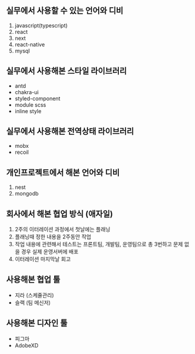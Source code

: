 ## 실무에서 사용할 수 있는 언어와 디비

1. javascript(typescript)
2. react
3. next
4. react-native
5. mysql

## 실무에서 사용해본 스타일 라이브러리

- antd
- chakra-ui
- styled-component
- module scss
- inline style

## 실무에서 사용해본 전역상태 라이브러리

- mobx
- recoil

## 개인프로젝트에서 해본 언어와 디비

1. nest
2. mongodb

## 회사에서 해본 협업 방식 (애자일)

1. 2주의 이터레이션 과정에서 첫날에는 플래닝
2. 플래닝때 정한 내용을 2주동안 작업
3. 작업 내용에 관련해서 테스트는 프론트팀, 개발팀, 운영팀으로 총 3번하고 문제 없을 경우 실제 운영서버에 배포
4. 이터레이션 마지막날 회고

## 사용해본 협업 툴

- 지라 (스케쥴관리)
- 슬랙 (팀 메신저)

## 사용해본 디자인 툴

- 피그마
- AdobeXD
